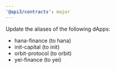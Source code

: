 ```yaml
---
'@api3/contracts': major
---
```


Update the aliases of the following dApps:

- hana-finance (to hana)
- init-capital (to init)
- orbit-protocol (to orbit)
- yei-finance (to yei)
